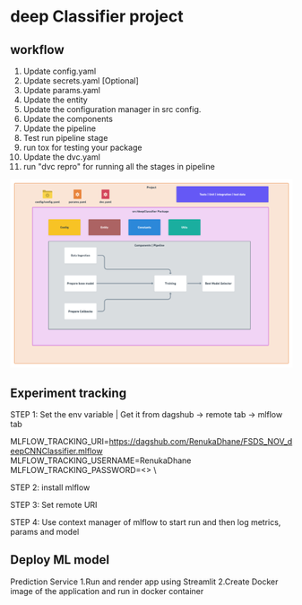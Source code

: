 # deep Classifier project

## workflow

1. Update config.yaml
2. Update secrets.yaml [Optional]
3. Update params.yaml
4. Update the entity
5. Update the configuration manager in src config.
6. Update the components
7. Update the pipeline
8. Test run pipeline stage
9. run tox for testing your package
10. Update the dvc.yaml
11. run "dvc repro" for running all the stages in pipeline

![img](https://raw.githubusercontent.com/RenukaDhane/FSDS_NOV_deepCNNClassifier/main/docs/images/Data%20Ingestion%402x%20(1).png)


## Experiment tracking

STEP 1: Set the env variable | Get it from dagshub -> remote tab -> mlflow tab

MLFLOW_TRACKING_URI=https://dagshub.com/RenukaDhane/FSDS_NOV_deepCNNClassifier.mlflow \
MLFLOW_TRACKING_USERNAME=RenukaDhane \
MLFLOW_TRACKING_PASSWORD=<> \

STEP 2: install mlflow

STEP 3: Set remote URI

STEP 4: Use context manager of mlflow to start run and then log metrics, params and model

## Deploy ML model
Prediction Service
1.Run and render app using Streamlit
2.Create Docker image of the application and run in docker container